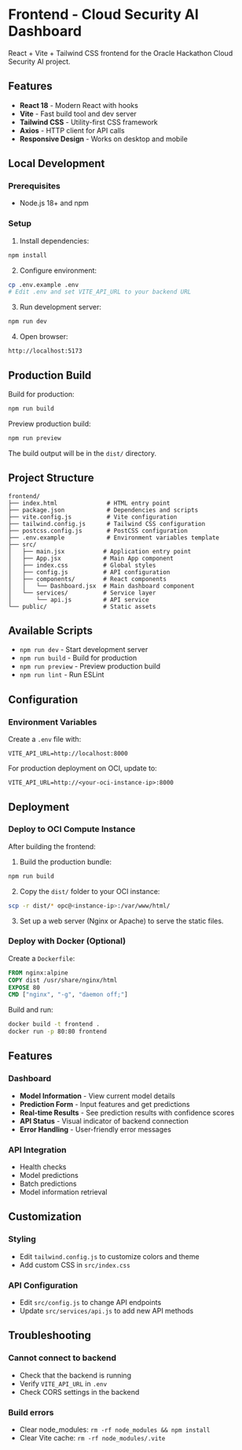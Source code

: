 # Frontend - Cloud Security AI Dashboard

React + Vite + Tailwind CSS frontend for the Oracle Hackathon Cloud Security AI project.

## Features

- **React 18** - Modern React with hooks
- **Vite** - Fast build tool and dev server
- **Tailwind CSS** - Utility-first CSS framework
- **Axios** - HTTP client for API calls
- **Responsive Design** - Works on desktop and mobile

## Local Development

### Prerequisites
- Node.js 18+ and npm

### Setup

1. Install dependencies:
```bash
npm install
```

2. Configure environment:
```bash
cp .env.example .env
# Edit .env and set VITE_API_URL to your backend URL
```

3. Run development server:
```bash
npm run dev
```

4. Open browser:
```
http://localhost:5173
```

## Production Build

Build for production:
```bash
npm run build
```

Preview production build:
```bash
npm run preview
```

The build output will be in the `dist/` directory.

## Project Structure

```
frontend/
├── index.html              # HTML entry point
├── package.json            # Dependencies and scripts
├── vite.config.js          # Vite configuration
├── tailwind.config.js      # Tailwind CSS configuration
├── postcss.config.js       # PostCSS configuration
├── .env.example            # Environment variables template
├── src/
│   ├── main.jsx           # Application entry point
│   ├── App.jsx            # Main App component
│   ├── index.css          # Global styles
│   ├── config.js          # API configuration
│   ├── components/        # React components
│   │   └── Dashboard.jsx  # Main dashboard component
│   └── services/          # Service layer
│       └── api.js         # API service
└── public/                # Static assets
```

## Available Scripts

- `npm run dev` - Start development server
- `npm run build` - Build for production
- `npm run preview` - Preview production build
- `npm run lint` - Run ESLint

## Configuration

### Environment Variables

Create a `.env` file with:

```env
VITE_API_URL=http://localhost:8000
```

For production deployment on OCI, update to:
```env
VITE_API_URL=http://<your-oci-instance-ip>:8000
```

## Deployment

### Deploy to OCI Compute Instance

After building the frontend:

1. Build the production bundle:
```bash
npm run build
```

2. Copy the `dist/` folder to your OCI instance:
```bash
scp -r dist/* opc@<instance-ip>:/var/www/html/
```

3. Set up a web server (Nginx or Apache) to serve the static files.

### Deploy with Docker (Optional)

Create a `Dockerfile`:
```dockerfile
FROM nginx:alpine
COPY dist /usr/share/nginx/html
EXPOSE 80
CMD ["nginx", "-g", "daemon off;"]
```

Build and run:
```bash
docker build -t frontend .
docker run -p 80:80 frontend
```

## Features

### Dashboard
- **Model Information** - View current model details
- **Prediction Form** - Input features and get predictions
- **Real-time Results** - See prediction results with confidence scores
- **API Status** - Visual indicator of backend connection
- **Error Handling** - User-friendly error messages

### API Integration
- Health checks
- Model predictions
- Batch predictions
- Model information retrieval

## Customization

### Styling
- Edit `tailwind.config.js` to customize colors and theme
- Add custom CSS in `src/index.css`

### API Configuration
- Edit `src/config.js` to change API endpoints
- Update `src/services/api.js` to add new API methods

## Troubleshooting

### Cannot connect to backend
- Check that the backend is running
- Verify `VITE_API_URL` in `.env`
- Check CORS settings in the backend

### Build errors
- Clear node_modules: `rm -rf node_modules && npm install`
- Clear Vite cache: `rm -rf node_modules/.vite`
